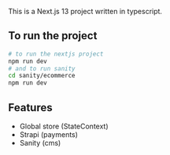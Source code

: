 This is a Next.js 13 project written in typescript.

## To run the project

```bash
# to run the nextjs project
npm run dev
# and to run sanity
cd sanity/ecommerce
npm run dev
```

## Features
- Global store (StateContext)
- Strapi (payments)
- Sanity (cms)
